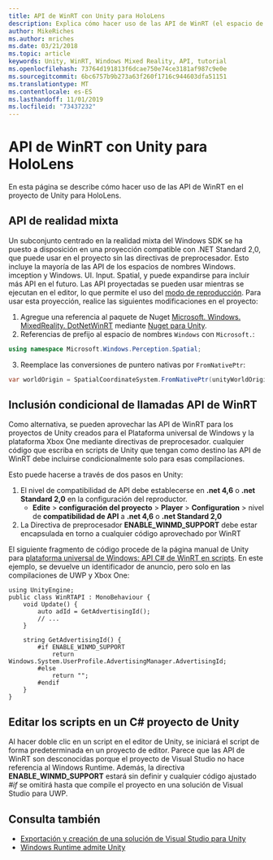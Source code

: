 ```yaml
---
title: API de WinRT con Unity para HoloLens
description: Explica cómo hacer uso de las API de WinRT (el espacio de nombres de Windows) en el proyecto de Unity para HoloLens.
author: MikeRiches
ms.author: mriches
ms.date: 03/21/2018
ms.topic: article
keywords: Unity, WinRT, Windows Mixed Reality, API, tutorial
ms.openlocfilehash: 73764d191813f6dcae750e74ce3181af987c9e0e
ms.sourcegitcommit: 6bc6757b9b273a63f260f1716c944603dfa51151
ms.translationtype: MT
ms.contentlocale: es-ES
ms.lasthandoff: 11/01/2019
ms.locfileid: "73437232"
---
```

# <a name="winrt-apis-with-unity-for-hololens"></a>API de WinRT con Unity para HoloLens

En esta página se describe cómo hacer uso de las API de WinRT en el proyecto de Unity para HoloLens.

## <a name="mixed-reality-apis"></a>API de realidad mixta

Un subconjunto centrado en la realidad mixta del Windows SDK se ha puesto a disposición en una proyección compatible con .NET Standard 2,0, que puede usar en el proyecto sin las directivas de preprocesador. Esto incluye la mayoría de las API de los espacios de nombres Windows. imception y Windows. UI. Input. Spatial, y puede expandirse para incluir más API en el futuro. Las API proyectadas se pueden usar mientras se ejecutan en el editor, lo que permite el uso del [modo de reproducción](https://docs.microsoft.com//windows/mixed-reality/unity-play-mode). Para usar esta proyección, realice las siguientes modificaciones en el proyecto:

1) Agregue una referencia al paquete de Nuget [Microsoft. Windows. MixedReality. DotNetWinRT](https://www.nuget.org/packages/Microsoft.Windows.MixedReality.DotNetWinRT) mediante [Nuget para Unity](https://github.com/GlitchEnzo/NuGetForUnity).
2) Referencias de prefijo al espacio de nombres `Windows` con `Microsoft.`:
```cs
using namespace Microsoft.Windows.Perception.Spatial;
```
3) Reemplace las conversiones de puntero nativas por `FromNativePtr`:
```cs
var worldOrigin = SpatialCoordinateSystem.FromNativePtr(unityWorldOriginPtr);
```

## <a name="conditionally-include-winrt-api-calls"></a>Inclusión condicional de llamadas API de WinRT

Como alternativa, se pueden aprovechar las API de WinRT para los proyectos de Unity creados para el Plataforma universal de Windows y la plataforma Xbox One mediante directivas de preprocesador. cualquier código que escriba en scripts de Unity que tengan como destino las API de WinRT debe incluirse condicionalmente solo para esas compilaciones. 

Esto puede hacerse a través de dos pasos en Unity:
1) El nivel de compatibilidad de API debe establecerse en **.net 4,6** o **.net Standard 2,0** en la configuración del reproductor.
    - **Edite** > **configuración del proyecto** > **Player** > **Configuration** > nivel de **compatibilidad de API** a **.net 4,6** o **.net Standard 2,0**
2) La Directiva de preprocesador **ENABLE_WINMD_SUPPORT** debe estar encapsulada en torno a cualquier código aprovechado por WinRT

El siguiente fragmento de código procede de la página manual de Unity para [plataforma universal de Windows: API C# de WinRT en scripts](https://docs.unity3d.com/Manual/windowsstore-scripts.html). En este ejemplo, se devuelve un identificador de anuncio, pero solo en las compilaciones de UWP y Xbox One:

```
using UnityEngine;
public class WinRTAPI : MonoBehaviour {
    void Update() {
        auto adId = GetAdvertisingId();
        // ...
    }

    string GetAdvertisingId() {
        #if ENABLE_WINMD_SUPPORT
            return Windows.System.UserProfile.AdvertisingManager.AdvertisingId;
        #else
            return "";
        #endif
    }
}
```

## <a name="edit-your-scripts-in-a-unity-c-project"></a>Editar los scripts en un C# proyecto de Unity

Al hacer doble clic en un script en el editor de Unity, se iniciará el script de forma predeterminada en un proyecto de editor. Parece que las API de WinRT son desconocidas porque el proyecto de Visual Studio no hace referencia al Windows Runtime. Además, la directiva **ENABLE_WINMD_SUPPORT** estará sin definir y cualquier código ajustado *#if* se omitirá hasta que compile el proyecto en una solución de Visual Studio para UWP.

## <a name="see-also"></a>Consulta también
* [Exportación y creación de una solución de Visual Studio para Unity](exporting-and-building-a-unity-visual-studio-solution.md)
* [Windows Runtime admite Unity](https://docs.unity3d.com/Manual/IL2CPP-WindowsRuntimeSupport.html)

